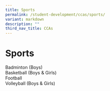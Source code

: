 ```yaml
---
title: Sports
permalink: /student-development/ccas/sports/
variant: markdown
description: ""
third_nav_title: CCAs
---
```

# Sports
Badminton (Boys)<br>
Basketball (Boys &amp; Girls)<br>
Football <br>
Volleyball (Boys &amp; Girls) <br>
